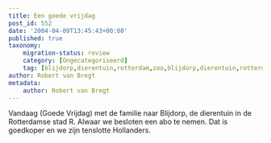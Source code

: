 ```yaml
---
title: Een goede vrijdag
post_id: 552
date: '2004-04-09T13:45:43+00:00'
published: true
taxonomy:
    migration-status: review
    category: [Ongecategoriseerd]
    tag: [blijdorp,dierentuin,rotterdam,zoo,blijdorp,dierentuin,rotterdam,zoo]
author: Robert van Bregt
metadata:
    author: Robert van Bregt
---
```

Vandaag (Goede Vrijdag) met de familie naar Blijdorp, de dierentuin in de Rotterdamse stad R. Alwaar we besloten een abo te nemen. Dat is goedkoper en we zijn tenslotte Hollanders.